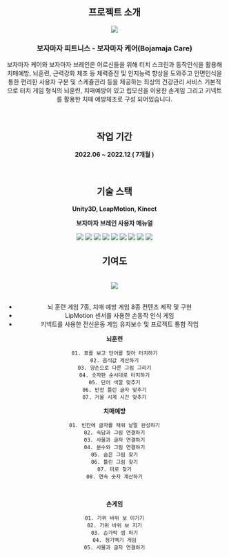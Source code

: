 <div align='center'>

## 프로젝트 소개

<img src="https://github.com/JISUSAMA/JISUSAMA/assets/38304918/4feeabf0-0fde-4766-a336-5c74ae619f4c">

### 보자마자 피트니스 - 보자마자 케어(Bojamaja Care)


보자마자 케어와 보자마자 브레인은 어르신들을 위해 터치 스크린과 동작인식을 활용해 치매예방, 뇌훈련, 근력강화 체조 등 체력증진 및 인지능력 향상을 도와주고 안면인식을 통한 편리한 사용자 구분 및 스케쥴관리 등을 제공하는 최상의 건강관리 서비스
기본적으로 터치 게임 형식의 뇌훈련, 치매예방이 있고 립모션을 이용한 손게임 그리고 키넥트를 활용한 치매 예방체조로 구성 되어있습니다.

<br>

## 작업 기간
__2022.06 ~ 2022.12 ( 7개월 )__

<br>

## 기술 스택
__Unity3D, LeapMotion, Kinect__

__보자마자 브레인 사용자 메뉴얼__

<img src="https://github.com/JISUSAMA/JISUSAMA/assets/38304918/672ef65a-786e-449b-ad47-57f96883d19f">
<img src="https://github.com/JISUSAMA/JISUSAMA/assets/38304918/5f96ec77-a999-4d98-b035-f47f8ef6cf38">
<img src="https://github.com/JISUSAMA/JISUSAMA/assets/38304918/33d1f8ad-3880-471a-a894-a878a716a393">
<img src="https://github.com/JISUSAMA/JISUSAMA/assets/38304918/dbc6a1b1-3f4f-4f04-9332-69e5b58802b5">
<img src="https://github.com/JISUSAMA/JISUSAMA/assets/38304918/d115da00-af71-459b-b2a9-a683ebfdea2b">
<img src="https://github.com/JISUSAMA/JISUSAMA/assets/38304918/17edcfd0-d2c2-4bad-bd43-98e5a2778c10">
<img src="https://github.com/JISUSAMA/JISUSAMA/assets/38304918/d95e6e9a-eeb9-49f2-9aaf-e12ac6cad191">
<img src="https://github.com/JISUSAMA/JISUSAMA/assets/38304918/d98243e8-3917-4ce5-8466-27c0d81b9f47">
<img src="https://github.com/JISUSAMA/JISUSAMA/assets/38304918/efc56528-6574-4e89-a572-354698c7a246">

<br>

## 기여도
<br>

<img src="https://github.com/JISUSAMA/JISUSAMA/assets/38304918/ca318894-26b7-4a3b-9738-a00d99e7d5a5">
<br>
<br>

- 뇌 훈련 게임 7종, 치매 예방 게임 8종 컨텐츠 제작 및 구현
- LipMotion 센서를 사용한 손동작 인식 게임
- 키넥트를 사용한 전신운동 게임 유지보수 및 프로젝트 통합 작업

__뇌훈련__<br>

    01. 표를 보고 단어를 찾아 터치하기
    02. 음식값 계산하기
    03. 양손으로 다른 그림 그리기
    04. 숫자판 순서대로 터치하기
    05. 단어 색깔 맞추기
    06. 반전 틀린 글자 맞추기
    07. 거울 시계 시간 맞추기

__치매예방__ <br>

    01. 빈칸에 글자를 채워 낱말 완성하기
    02. 속담과 그림 연결하기
    03. 사물과 글자 연결하기
    04. 분수와 그림 연결하기
    05. 숨은 그림 찾기
    06. 틀린 그림 찾기
    07. 미로 찾기
    08. 연속 숫자 계산하기
<br>

__손게임__ <br>

    01. 가위 바위 보 이기기
    02. 가위 바위 보 지기
    03. 손가락 셈 하기
    04. 청기백기 게임
    05. 사물과 글자 연결하기

</div>
